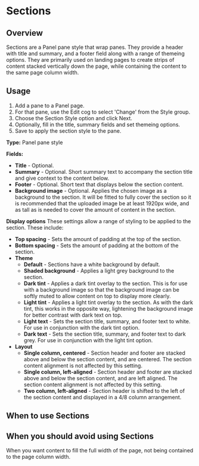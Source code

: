 # Sections #

## Overview ##
Sections are a Panel pane style that wrap panes. They provide a header with title and summary, and a footer field along with a range of themeing options.
They are primarily used on landing pages to create strips of content stacked vertically down the page, while containing the content to the same page column width.

## Usage ##
1. Add a pane to a Panel page. 
2. For that pane, use the Edit cog to select 'Change' from the Style group.
3. Choose the Section Style option and click Next.
4. Optionally, fill in the title, summary fields and set themeing options.
5. Save to apply the section style to the pane.

**Type:** Panel pane style

**Fields:**

* **Title** - Optional.
* **Summary** - Optional. Short summary text to accompany the section title and give context to the content below.
* **Footer** - Optional. Short text that displays below the section content.
* **Background image** - Optional. Applies the chosen image as a background to the section. It will be fitted to fully cover the section so it is recommended that the uploaded image be at least 1920px wide, and as tall as is needed to cover the amount of content in the section.

**Display options**
These settings allow a range of styling to be applied to the section. These include:

* **Top spacing** - Sets the amount of padding at the top of the section.
* **Bottom spacing** - Sets the amount of padding at the bottom of the section.
* **Theme**
    * **Default** - Sections have a white background by default.
    * **Shaded background** - Applies a light grey background to the section.
    * **Dark tint** - Applies a dark tint overlay to the section. This is for use with a background image so that the background image can be softly muted to allow content on top to display more clearly.
    * **Light tint** - Applies a light tint overlay to the section. As with the dark tint, this works in the opposite way, lightening the background image for better contrast with dark text on top. 
    * **Light text** - Sets the section title, summary, and footer text to white. For use in conjunction with the dark tint option.
    * **Dark text** - Sets the section title, summary, and footer text to dark grey. For use in conjunction with the light tint option.
* **Layout**
    * **Single column, centered** - Section header and footer are stacked above and below the section content, and are centered. The section content alignment is not affected by this setting.
    * **Single column, left-aligned** - Section header and footer are stacked above and below the section content, and are left aligned. The section content alignment is not affected by this setting.
    * **Two column, left-aligned** - Section header is shifted to the left of the section content and displayed in a 4/8 column arrangement.

## When to use Sections ##


## When you should avoid using Sections ##
When you want content to fill the full width of the page, not being contained to the page column width.

